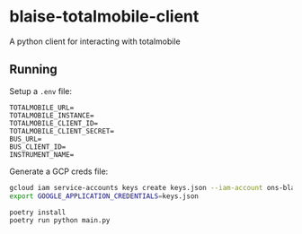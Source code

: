 # blaise-totalmobile-client

A python client for interacting with totalmobile

## Running

Setup a `.env` file:

```.env
TOTALMOBILE_URL=
TOTALMOBILE_INSTANCE=
TOTALMOBILE_CLIENT_ID=
TOTALMOBILE_CLIENT_SECRET=
BUS_URL=
BUS_CLIENT_ID=
INSTRUMENT_NAME=
```

Generate a GCP creds file:
```sh
gcloud iam service-accounts keys create keys.json --iam-account ons-blaise-v2-dev-sandbox123@appspot.gserviceaccount.com
export GOOGLE_APPLICATION_CREDENTIALS=keys.json
```

```sh
poetry install
poetry run python main.py
```
